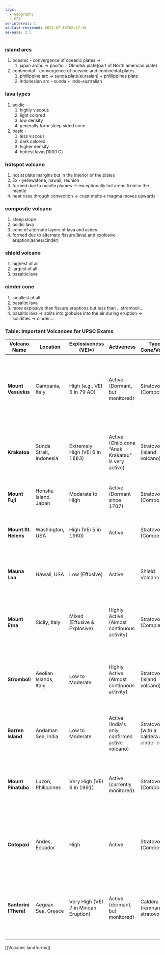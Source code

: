 ```yaml
---
tags:
  - Geography
  - GS1
se-interval: 1
se-last-reviewed: 2025-07-16T02:47:36
se-ease: 2.5
---
```

### island arcs
1. oceanic - convergence of oceanic plates -> 
	1. japan archi. -> pacific + Okhotsk plate(part of North american plate)
2. continental - convergence of oceanic and continental plates.
	1. phillippine arc -> sunda plate(eurasian) + phillippines plate
	2. indonesian arc - sunda + indo-australian
### lava types
1. acidic -
	1. highly viscous
	2. light colored
	3. low density
	4. generally form steep sided cone
2. basic - 
	1. less viscous
	2. dark colored
	3. higher density
	4. hottest lavas(1000 C)
### hotspot volcano
1. not at plate margins but in the interior of the plates
2. Ex - yellowstone, hawaii, reunion
3. formed due to mantle plumes -> exceptionally hot areas fixed in the mantle
4. heat rises through convection -> crust melts-> magma moves upwards
### composite volcano
1. steep slope
2. acidic lava
3. cone of alternate layers of lava and ashes
4. formed due to alternate fissure(lava) and explosive eruption(ashes/cinder)
### shield volcano
1. highest of all
2. largest of all
3. basaltic lava

### cinder cone
1. smallest of all
2. basaltic lava
3. more explosive than fissure eruptions but less than ...stromboli...
4. basaltic lava -> splits into globules into the air during eruption -> solidifies -> cinder....

### **Table: Important Volcanoes for UPSC Exams**

| Volcano Name          | Location                | Explosiveness (VEI*)                 | Activeness                                         | Type of Cone/Volcano                           | Key Facts / Significance                                                                                              |
| --------------------- | ----------------------- | ------------------------------------ | -------------------------------------------------- | ---------------------------------------------- | --------------------------------------------------------------------------------------------------------------------- |
| **Mount Vesuvius**    | Campania, Italy         | High (e.g., VEI 5 in 79 AD)          | Active (Dormant, but monitored)                    | Stratovolcano (Composite)                      | Famously destroyed Pompeii and Herculaneum in 79 AD. Considered one of the most dangerous due to proximity to Naples. |
| **Krakatoa**          | Sunda Strait, Indonesia | Extremely High (VEI 6 in 1883)       | Active (Child cone "Anak Krakatau" is very active) | Stratovolcano (island volcano)                 | Catastrophic 1883 eruption, one of the loudest sounds ever heard, caused global tsunamis and climate cooling.         |
| **Mount Fuji**        | Honshu Island, Japan    | Moderate to High                     | Active (Dormant since 1707)                        | Stratovolcano (Composite)                      | Japan's highest peak, iconic symbol. Last erupted in 1707.                                                            |
| **Mount St. Helens**  | Washington, USA         | High (VEI 5 in 1980)                 | Active                                             | Stratovolcano (Composite)                      | Major eruption in 1980, known for its lateral blast and debris avalanche.                                             |
| **Mauna Loa**         | Hawaii, USA             | Low (Effusive)                       | Active                                             | Shield Volcano                                 | World's largest active volcano by volume. Characterized by gentle, effusive lava flows.                               |
| **Mount Etna**        | Sicily, Italy           | Mixed (Effusive & Explosive)         | Highly Active (Almost continuous activity)         | Stratovolcano (Complex)                        | Europe's most active volcano. Exhibits varied eruptive styles, from gentle lava flows to explosive eruptions.         |
| **Stromboli**         | Aeolian Islands, Italy  | Low to Moderate                      | Highly Active (Almost continuous activity)         | Stratovolcano (Island volcano)                 | Known as the "Lighthouse of the Mediterranean" due to frequent, mild, incandescent eruptions (Strombolian activity).  |
| **Barren Island**     | Andaman Sea, India      | Low to Moderate                      | Active (India's only confirmed active volcano)     | Stratovolcano (with a caldera and cinder cone) | Part of the Indian subcontinent, located on an oceanic crust. Recent minor activity.                                  |
| **Mount Pinatubo**    | Luzon, Philippines      | Very High (VEI 6 in 1991)            | Active (currently monitored)                       | Stratovolcano (Composite)                      | 1991 eruption was the second-largest terrestrial eruption of the 20th century, caused significant global cooling.     |
| **Cotopaxi**          | Andes, Ecuador          | High                                 | Active                                             | Stratovolcano (Composite)                      | One of the world's highest active volcanoes. Known for potential for large lahars (mudflows) from melting glaciers.   |
| **Santorini (Thera)** | Aegean Sea, Greece      | Very High (VEI 7 in Minoan Eruption) | Active (dormant, but monitored)                    | Caldera (remnant of a stratovolcano)           | Site of the massive Minoan eruption (around 1600 BCE), which significantly impacted the Minoan civilization.          |
[[Volcanic landforms]]
